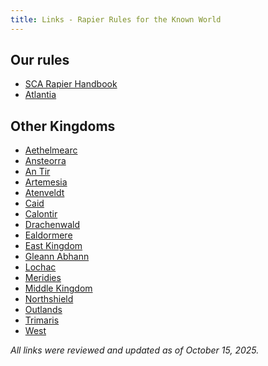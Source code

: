 ```yaml
---
title: Links - Rapier Rules for the Known World
---
```


## Our rules

* [SCA Rapier Handbook](https://www.sca.org/wp-content/uploads/2024/01/Fencing-Marshals-Handbook_Jan2024.pdf)
* [Atlantia](https://marshal.atlantia.sca.org/rapier/)

## Other Kingdoms

* [Aethelmearc](https://drive.google.com/file/d/1gRapvgy0xhONMTVF3hRe37t_-EoUulzd/view) <!-- Old link (http://www.aerapier.org/AE%20fencing%20policies%20-%20Sept%202008.pdf) -->
* [Ansteorra](https://drive.google.com/file/d/1c4cvobh9f32rLcSy54sVL2ZBjiDI_kGk/view?usp=sharing) <!-- Old link (https://marshal.ansteorra.org/handbook/Complete%20Participant%27s%20Handbook%20Aug%202008.pdf) -->
* [An Tir](https://antirsca.sharepoint.com/sites/library/Documents/Forms/AllItems.aspx?id=%2Fsites%2Flibrary%2FDocuments%2FMarshallate%20%20Public%20Web%20Documents%2FRapier%2FAnTir%5FBook%5Fof%5FRapier%5FCombat%2Epdf&parent=%2Fsites%2Flibrary%2FDocuments%2FMarshallate%20%20Public%20Web%20Documents%2FRapier&p=true&ga=1)
* [Artemesia](https://drive.google.com/file/d/1EMmSEYhS33xqYJ3WGEe4lxkP_x5AwhNT/view?usp=sharing) <!-- Old link (http://www.artemisia.sca.org/marshallate/marshal.htm#rapier) -->
* [Atenveldt](https://drive.google.com/file/d/14ZQXpw49KSQ4GTVYuZOIEUh1m0gAuGm_/view) <!-- Old link (http://www.atenveldt.org/LinkClick.aspx?fileticket=b%2b6TjLkaxKA%3d&tabid=82&mid=1396) -->
* [Caid](http://marshal.sca-caid.org/wp-content/uploads/2020/08/Caid-Rapier-Handbook-August-2020.pdf) <!-- Old link (http://marshal.sca-caid.org/pubs/r-handbook-20070602.pdf) -->
* [Calontir](https://docs.google.com/document/d/1sKrvfIF0I5WfOkTKGUs34w48-_A4A2Hcxk1ebYvRcvM)
* [Drachenwald](https://drachenwald.sca.org/offices/fencing-marshal/files/fencing_rules.pdf)
* [Ealdormere](http://drive.google.com/file/d/1h9ONfxRS4wni7SicQHaeMAB-CyiTR917/view?usp=sharing)
* [East Kingdom](https://rapier.eastkingdom.org/east-kingdom-rapier-combat-rules/)
* [Gleann Abhann](https://gleannabhann.net/rapier-overview/) <!-- Old link (http://www.gleannabhannrapier.org/rules.html) -->
* [Lochac](https://marshalwiki.sca.org.nz/wiki/images/3/38/Lochac_Rapier_Combat_Manual_V4-0.pdf) <!-- Old link (https://marshalwiki.sca.org.nz/wiki/index.php?title=Fencing:Fencing_Combat_Handbook) -->
* [Meridies](https://meridies.org/wp-content/uploads/2023/07/Meridies-Rapier-Rules.pdf)
* [Middle Kingdom](https://drive.google.com/file/d/1A2gyzakiXWVmVUMVS9VUznXY1v5Zpv9s/view) <!-- Old link (http://news.midrealm.info/Marshal/index.php?option=com_docman&task=cat_view&gid=50&Itemid=26) -->
* [Northshield](https://northshield.org/wp-content/uploads/2025/07/rapierhandbook.pdf) <!-- Old link (http://web.northshield.org/officers/marshal/rapier/rapierhb.pdf) -->
* [Outlands](https://www.outlands.org/wp-content/uploads/Library/Marshal/Outlands_Addendum_Fencing_Combat_Handbook_2023.pdf) <!-- Old link (http://www.outlands.org/Portals/0/Rulebooks/Rapier_Rules_Oct05.pdf) -->
* [Trimaris](https://trimaris.org/wp-content/uploads/2025/04/2023-Rapier-Rules.docx-1.pdf) <!-- Old link (http://www.trimaris.org/files/rapier/The%20Kingdom%20of%20Trimaris%20Rapier%20Rules.pdf) -->
* [West](https://westkingdom.org/activities/rapier-combat/)

*All links were reviewed and updated as of October 15, 2025.*